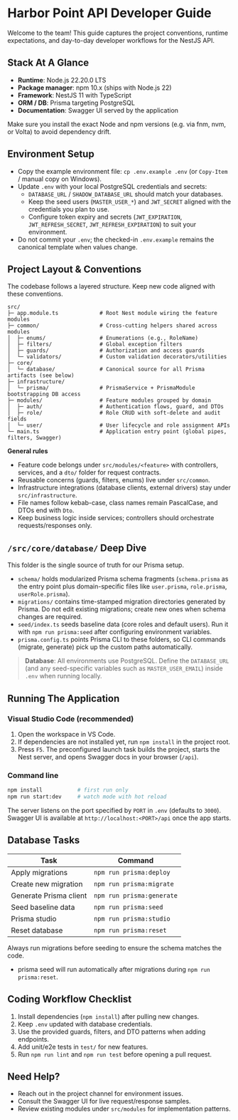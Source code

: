 # Harbor Point API Developer Guide

Welcome to the team! This guide captures the project conventions, runtime expectations, and day-to-day developer workflows for the NestJS API.

## Stack At A Glance

- **Runtime**: Node.js 22.20.0 LTS
- **Package manager**: npm 10.x (ships with Node.js 22)
- **Framework**: NestJS 11 with TypeScript
- **ORM / DB**: Prisma targeting PostgreSQL
- **Documentation**: Swagger UI served by the application

Make sure you install the exact Node and npm versions (e.g. via fnm, nvm, or Volta) to avoid dependency drift.

## Environment Setup

- Copy the example environment file: `cp .env.example .env` (or `Copy-Item` / manual copy on Windows).
- Update `.env` with your local PostgreSQL credentials and secrets:
    - `DATABASE_URL` / `SHADOW_DATABASE_URL` should match your databases.
    - Keep the seed users (`MASTER_USER_*`) and `JWT_SECRET` aligned with the credentials you plan to use.
    - Configure token expiry and secrets (`JWT_EXPIRATION`, `JWT_REFRESH_SECRET`, `JWT_REFRESH_EXPIRATION`) to suit your environment.
- Do not commit your `.env`; the checked-in `.env.example` remains the canonical template when values change.

## Project Layout & Conventions

The codebase follows a layered structure. Keep new code aligned with these conventions.

```
src/
├─ app.module.ts             # Root Nest module wiring the feature modules
├─ common/                   # Cross-cutting helpers shared across modules
│  ├─ enums/                 # Enumerations (e.g., RoleName)
│  ├─ filters/               # Global exception filters
│  ├─ guards/                # Authorization and access guards
│  └─ validators/            # Custom validation decorators/utilities
├─ core/
│  └─ database/              # Canonical source for all Prisma artifacts (see below)
├─ infrastructure/
│  └─ prisma/                # PrismaService + PrismaModule bootstrapping DB access
├─ modules/                  # Feature modules grouped by domain
│  ├─ auth/                  # Authentication flows, guard, and DTOs
│  ├─ role/                  # Role CRUD with soft-delete and audit fields
│  └─ user/                  # User lifecycle and role assignment APIs
└─ main.ts                   # Application entry point (global pipes, filters, Swagger)
```

**General rules**

- Feature code belongs under `src/modules/<feature>` with controllers, services, and a `dto/` folder for request contracts.
- Reusable concerns (guards, filters, enums) live under `src/common`.
- Infrastructure integrations (database clients, external drivers) stay under `src/infrastructure`.
- File names follow kebab-case, class names remain PascalCase, and DTOs end with `Dto`.
- Keep business logic inside services; controllers should orchestrate requests/responses only.

## `/src/core/database/` Deep Dive

This folder is the single source of truth for our Prisma setup.

- `schema/` holds modularized Prisma schema fragments (`schema.prisma` as the entry point plus domain-specific files like `user.prisma`, `role.prisma`, `userRole.prisma`).
- `migrations/` contains time-stamped migration directories generated by Prisma. Do not edit existing migrations; create new ones when schema changes are required.
- `seed/index.ts` seeds baseline data (core roles and default users). Run it with `npm run prisma:seed` after configuring environment variables.
- `prisma.config.ts` points Prisma CLI to these folders, so CLI commands (migrate, generate) pick up the custom paths automatically.

> **Database**: All environments use PostgreSQL. Define the `DATABASE_URL` (and any seed-specific variables such as `MASTER_USER_EMAIL`) inside `.env` when running locally.

## Running The Application

### Visual Studio Code (recommended)

1. Open the workspace in VS Code.
2. If dependencies are not installed yet, run `npm install` in the project root.
3. Press `F5`. The preconfigured launch task builds the project, starts the Nest server, and opens Swagger docs in your browser (`/api`).

### Command line

```bash
npm install           # first run only
npm run start:dev     # watch mode with hot reload
```

The server listens on the port specified by `PORT` in `.env` (defaults to `3000`). Swagger UI is available at `http://localhost:<PORT>/api` once the app starts.

## Database Tasks

| Task                   | Command                   |
| ---------------------- | ------------------------- |
| Apply migrations       | `npm run prisma:deploy`   |
| Create new migration   | `npm run prisma:migrate`  |
| Generate Prisma client | `npm run prisma:generate` |
| Seed baseline data     | `npm run prisma:seed`     |
| Prisma studio          | `npm run prisma:studio`   |
| Reset database         | `npm run prisma:reset`    |

Always run migrations before seeding to ensure the schema matches the code.

- prisma seed will run automatically after migrations during `npm run prisma:reset`.

## Coding Workflow Checklist

1. Install dependencies (`npm install`) after pulling new changes.
2. Keep `.env` updated with database credentials.
3. Use the provided guards, filters, and DTO patterns when adding endpoints.
4. Add unit/e2e tests in `test/` for new features.
5. Run `npm run lint` and `npm run test` before opening a pull request.

## Need Help?

- Reach out in the project channel for environment issues.
- Consult the Swagger UI for live request/response samples.
- Review existing modules under `src/modules` for implementation patterns.
